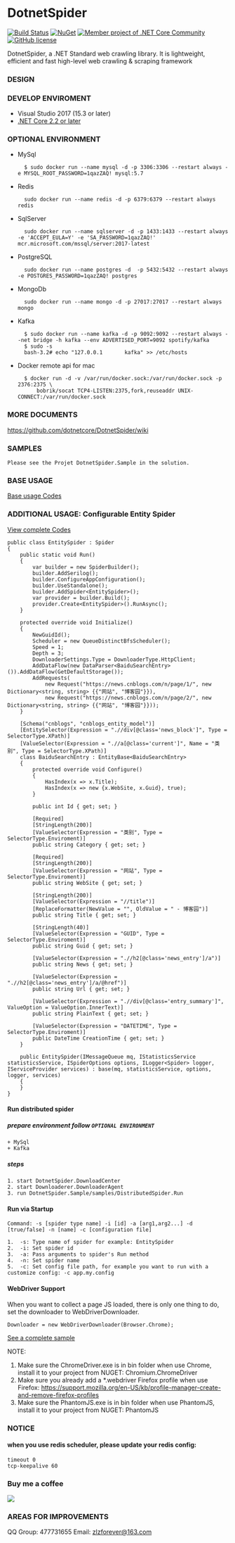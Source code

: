 # DotnetSpider

[![Build Status](https://dev.azure.com/zlzforever/DotnetSpider/_apis/build/status/dotnetcore.DotnetSpider?branchName=master)](https://dev.azure.com/zlzforever/DotnetSpider/_build/latest?definitionId=3&branchName=master)
[![NuGet](https://img.shields.io/nuget/vpre/DotnetSpider.svg)](https://www.nuget.org/packages/DotnetSpider)
[![Member project of .NET Core Community](https://img.shields.io/badge/member%20project%20of-NCC-9e20c9.svg)](https://github.com/dotnetcore)
[![GitHub license](https://img.shields.io/github/license/dotnetcore/DotnetSpider.svg)](https://raw.githubusercontent.com/dotnetcore/DotnetSpider/master/LICENSE)

DotnetSpider, a .NET Standard web crawling library. It is lightweight, efficient and fast high-level web crawling & scraping framework

### DESIGN



### DEVELOP ENVIROMENT

- Visual Studio 2017 (15.3 or later)
- [.NET Core 2.2 or later](https://www.microsoft.com/net/download/windows)

### OPTIONAL ENVIRONMENT 

- MySql

        $ sudo docker run --name mysql -d -p 3306:3306 --restart always -e MYSQL_ROOT_PASSWORD=1qazZAQ! mysql:5.7

- Redis

        sudo docker run --name redis -d -p 6379:6379 --restart always redis

- SqlServer

        sudo docker run --name sqlserver -d -p 1433:1433 --restart always  -e 'ACCEPT_EULA=Y' -e 'SA_PASSWORD=1qazZAQ!' mcr.microsoft.com/mssql/server:2017-latest

- PostgreSQL

        sudo docker run --name postgres -d  -p 5432:5432 --restart always -e POSTGRES_PASSWORD=1qazZAQ! postgres

- MongoDb

        sudo docker run --name mongo -d -p 27017:27017 --restart always mongo
        
- Kafka

        $ sudo docker run --name kafka -d -p 9092:9092 --restart always --net bridge -h kafka --env ADVERTISED_PORT=9092 spotify/kafka
        $ sudo -s
        bash-3.2# echo "127.0.0.1       kafka" >> /etc/hosts
        
- Docker remote api for mac

        $ docker run -d -v /var/run/docker.sock:/var/run/docker.sock -p 2376:2375 \
            bobrik/socat TCP4-LISTEN:2375,fork,reuseaddr UNIX-CONNECT:/var/run/docker.sock        
                        
### MORE DOCUMENTS

https://github.com/dotnetcore/DotnetSpider/wiki

### SAMPLES

    Please see the Projet DotnetSpider.Sample in the solution.

### BASE USAGE

[Base usage Codes](https://github.com/zlzforever/DotnetSpider/blob/master/src/DotnetSpider.Sample/samples/BaseUsage.cs)

### ADDITIONAL USAGE: Configurable Entity Spider

[View complete Codes](https://github.com/zlzforever/DotnetSpider/blob/master/src/DotnetSpider.Sample/samples/EntitySpider.cs)

    public class EntitySpider : Spider
    {
        public static void Run()
        {
            var builder = new SpiderBuilder();
            builder.AddSerilog();
            builder.ConfigureAppConfiguration();
            builder.UseStandalone();
            builder.AddSpider<EntitySpider>();
            var provider = builder.Build();
            provider.Create<EntitySpider>().RunAsync();
        }

        protected override void Initialize()
        {
            NewGuidId();
            Scheduler = new QueueDistinctBfsScheduler();
            Speed = 1;
            Depth = 3;
            DownloaderSettings.Type = DownloaderType.HttpClient;
            AddDataFlow(new DataParser<BaiduSearchEntry>()).AddDataFlow(GetDefaultStorage());
            AddRequests(
                new Request("https://news.cnblogs.com/n/page/1/", new Dictionary<string, string> {{"网站", "博客园"}}),
                new Request("https://news.cnblogs.com/n/page/2/", new Dictionary<string, string> {{"网站", "博客园"}}));
        }

        [Schema("cnblogs", "cnblogs_entity_model")]
        [EntitySelector(Expression = ".//div[@class='news_block']", Type = SelectorType.XPath)]
        [ValueSelector(Expression = ".//a[@class='current']", Name = "类别", Type = SelectorType.XPath)]
        class BaiduSearchEntry : EntityBase<BaiduSearchEntry>
        {
            protected override void Configure()
            {
                HasIndex(x => x.Title);
                HasIndex(x => new {x.WebSite, x.Guid}, true);
            }

            public int Id { get; set; }

            [Required]
            [StringLength(200)]
            [ValueSelector(Expression = "类别", Type = SelectorType.Enviroment)]
            public string Category { get; set; }

            [Required]
            [StringLength(200)]
            [ValueSelector(Expression = "网站", Type = SelectorType.Enviroment)]
            public string WebSite { get; set; }

            [StringLength(200)]
            [ValueSelector(Expression = "//title")]
            [ReplaceFormatter(NewValue = "", OldValue = " - 博客园")]
            public string Title { get; set; }

            [StringLength(40)]
            [ValueSelector(Expression = "GUID", Type = SelectorType.Enviroment)]
            public string Guid { get; set; }

            [ValueSelector(Expression = ".//h2[@class='news_entry']/a")]
            public string News { get; set; }

            [ValueSelector(Expression = ".//h2[@class='news_entry']/a/@href")]
            public string Url { get; set; }

            [ValueSelector(Expression = ".//div[@class='entry_summary']", ValueOption = ValueOption.InnerText)]
            public string PlainText { get; set; }

            [ValueSelector(Expression = "DATETIME", Type = SelectorType.Enviroment)]
            public DateTime CreationTime { get; set; }
        }

        public EntitySpider(IMessageQueue mq, IStatisticsService statisticsService, ISpiderOptions options, ILogger<Spider> logger, IServiceProvider services) : base(mq, statisticsService, options, logger, services)
        {
        }
    }

#### Run distributed spider

##### prepare environment follow `OPTIONAL ENVIRONMENT`

    + MySql
    + Kafka
     
##### steps

    1. start DotnetSpider.DownloadCenter
    2. start Downloaderer.DownloaderAgent
    3. run DotnetSpider.Sample/samples/DistributedSpider.Run

#### Run via Startup

    Command: -s [spider type name] -i [id] -a [arg1,arg2...] -d [true/false] -n [name] -c [configuration file]

    1.  -s: Type name of spider for example: EntitySpider
    2.  -i: Set spider id
    3.  -a: Pass arguments to spider's Run method
    4.  -n: Set spider name
    5.  -c: Set config file path, for example you want to run with a customize config: -c app.my.config

#### WebDriver Support

When you want to collect a page JS loaded, there is only one thing to do, set the downloader to WebDriverDownloader.

    Downloader = new WebDriverDownloader(Browser.Chrome);

[See a complete sample](https://github.com/zlzforever/DotnetSpider/)

NOTE:

1.  Make sure the ChromeDriver.exe is in bin folder when use Chrome, install it to your project from NUGET: Chromium.ChromeDriver
2.  Make sure you already add a \*.webdriver Firefox profile when use Firefox: https://support.mozilla.org/en-US/kb/profile-manager-create-and-remove-firefox-profiles
3.  Make sure the PhantomJS.exe is in bin folder when use PhantomJS, install it to your project from NUGET: PhantomJS

### NOTICE

#### when you use redis scheduler, please update your redis config:

    timeout 0
    tcp-keepalive 60

### Buy me a coffee

![](https://github.com/zlzforever/DotnetSpiderPictures/raw/master/pay.png)

### AREAS FOR IMPROVEMENTS

QQ Group: 477731655
Email: zlzforever@163.com
